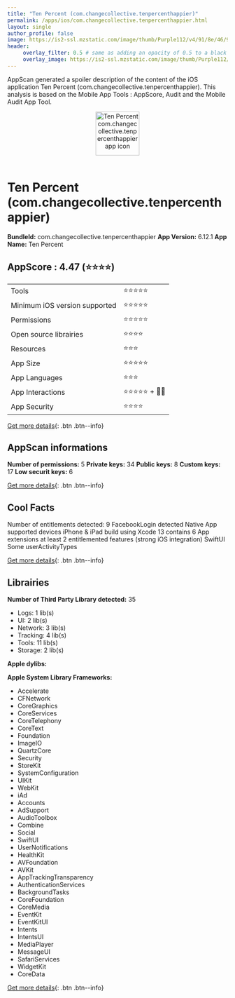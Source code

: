 ```yaml
---
title: "Ten Percent (com.changecollective.tenpercenthappier)"
permalink: /apps/ios/com.changecollective.tenpercenthappier.html
layout: single
author_profile: false
image: https://is2-ssl.mzstatic.com/image/thumb/Purple112/v4/91/8e/46/918e465d-3351-76f5-0321-eb6281ad13cd/AppIcon-0-1x_U007emarketing-0-7-0-P3-85-220.png/512x512bb.jpg
header: 
     overlay_filter: 0.5 # same as adding an opacity of 0.5 to a black background
     overlay_image: https://is2-ssl.mzstatic.com/image/thumb/Purple112/v4/91/8e/46/918e465d-3351-76f5-0321-eb6281ad13cd/AppIcon-0-1x_U007emarketing-0-7-0-P3-85-220.png/512x512bb.jpg
---
```

AppScan generated a spoiler description of the content of the iOS application Ten Percent (com.changecollective.tenpercenthappier). This analysis is based on the Mobile App Tools : AppScore, Audit and the Mobile Audit App Tool.

  
  
<div style="text-align: center;"><img src="https://is2-ssl.mzstatic.com/image/thumb/Purple112/v4/91/8e/46/918e465d-3351-76f5-0321-eb6281ad13cd/AppIcon-0-1x_U007emarketing-0-7-0-P3-85-220.png/512x512bb.jpg" width="100" height="100" alt="Ten Percent com.changecollective.tenpercenthappier app icon"></div></br>
  
# Ten Percent (com.changecollective.tenpercenthappier)

**BundleId:** com.changecollective.tenpercenthappier
**App Version:** 6.12.1
**App Name:** Ten Percent


## AppScore : 4.47 (⭐️⭐️⭐️⭐️) 

<table>
<tr><td> Tools </td><td> ⭐️⭐️⭐️⭐️⭐️ </td></tr>
<tr><td> Minimum iOS version supported </td><td> ⭐️⭐️⭐️⭐️⭐️ </td></tr>
<tr><td> Permissions </td><td> ⭐️⭐️⭐️⭐️⭐️ </td></tr>
<tr><td> Open source librairies </td><td> ⭐️⭐️⭐️⭐️ </td></tr>
<tr><td> Resources </td><td> ⭐️⭐️⭐️ </td></tr>
<tr><td> App Size </td><td> ⭐️⭐️⭐️⭐️⭐️ </td></tr>
<tr><td> App Languages </td><td> ⭐️⭐️⭐️ </td></tr>
<tr><td> App Interactions </td><td> ⭐️⭐️⭐️⭐️⭐️ + 🌟🌟 </td></tr>
<tr><td> App Security </td><td> ⭐️⭐️⭐️⭐️ </td></tr>
</table>

[Get more details](/pricing.html){: .btn .btn--info}  
  
## AppScan informations 

**Number of permissions:** 5
**Private keys:** 34
**Public keys:** 8
**Custom keys:** 17
**Low securit keys:** 6
  
[Get more details](/pricing.html){: .btn .btn--info}

## Cool Facts

Number of entitlements detected: 9
FacebookLogin detected
Native App
supported devices iPhone & iPad
build using Xcode 13
contains 6 App extensions
at least 2 entitlemented features (strong iOS integration)
SwiftUI
Some userActivityTypes
  
[Get more details](/pricing.html){: .btn .btn--info}

## Librairies 
**Number of Third Party Library detected:** 35
- Logs: 1 lib(s)
- UI: 2 lib(s)
- Network: 3 lib(s)
- Tracking: 4 lib(s)
- Tools: 11 lib(s)
- Storage: 2 lib(s)

**Apple dylibs:**


**Apple System Library Frameworks:**
- Accelerate
- CFNetwork
- CoreGraphics
- CoreServices
- CoreTelephony
- CoreText
- Foundation
- ImageIO
- QuartzCore
- Security
- StoreKit
- SystemConfiguration
- UIKit
- WebKit
- iAd
- Accounts
- AdSupport
- AudioToolbox
- Combine
- Social
- SwiftUI
- UserNotifications
- HealthKit
- AVFoundation
- AVKit
- AppTrackingTransparency
- AuthenticationServices
- BackgroundTasks
- CoreFoundation
- CoreMedia
- EventKit
- EventKitUI
- Intents
- IntentsUI
- MediaPlayer
- MessageUI
- SafariServices
- WidgetKit
- CoreData


  
[Get more details](/pricing.html){: .btn .btn--info}

